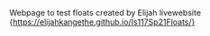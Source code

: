 Webpage to test floats created by Elijah
livewebsite {https://elijahkangethe.github.io/Is117Sp21Floats/}